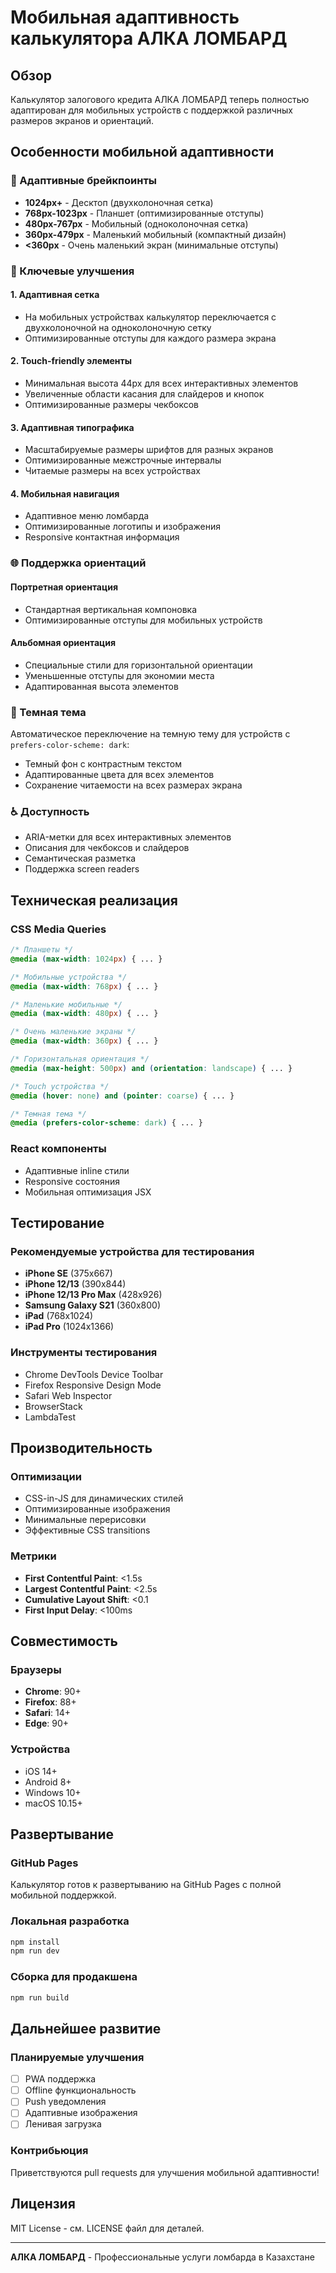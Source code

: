 # Мобильная адаптивность калькулятора АЛКА ЛОМБАРД

## Обзор

Калькулятор залогового кредита АЛКА ЛОМБАРД теперь полностью адаптирован для мобильных устройств с поддержкой различных размеров экранов и ориентаций.

## Особенности мобильной адаптивности

### 📱 Адаптивные брейкпоинты

- **1024px+** - Десктоп (двухколоночная сетка)
- **768px-1023px** - Планшет (оптимизированные отступы)
- **480px-767px** - Мобильный (одноколоночная сетка)
- **360px-479px** - Маленький мобильный (компактный дизайн)
- **<360px** - Очень маленький экран (минимальные отступы)

### 🎯 Ключевые улучшения

#### 1. Адаптивная сетка
- На мобильных устройствах калькулятор переключается с двухколоночной на одноколоночную сетку
- Оптимизированные отступы для каждого размера экрана

#### 2. Touch-friendly элементы
- Минимальная высота 44px для всех интерактивных элементов
- Увеличенные области касания для слайдеров и кнопок
- Оптимизированные размеры чекбоксов

#### 3. Адаптивная типографика
- Масштабируемые размеры шрифтов для разных экранов
- Оптимизированные межстрочные интервалы
- Читаемые размеры на всех устройствах

#### 4. Мобильная навигация
- Адаптивное меню ломбарда
- Оптимизированные логотипы и изображения
- Responsive контактная информация

### 🌐 Поддержка ориентаций

#### Портретная ориентация
- Стандартная вертикальная компоновка
- Оптимизированные отступы для мобильных устройств

#### Альбомная ориентация
- Специальные стили для горизонтальной ориентации
- Уменьшенные отступы для экономии места
- Адаптированная высота элементов

### 🎨 Темная тема

Автоматическое переключение на темную тему для устройств с `prefers-color-scheme: dark`:
- Темный фон с контрастным текстом
- Адаптированные цвета для всех элементов
- Сохранение читаемости на всех размерах экрана

### ♿ Доступность

- ARIA-метки для всех интерактивных элементов
- Описания для чекбоксов и слайдеров
- Семантическая разметка
- Поддержка screen readers

## Техническая реализация

### CSS Media Queries

```css
/* Планшеты */
@media (max-width: 1024px) { ... }

/* Мобильные устройства */
@media (max-width: 768px) { ... }

/* Маленькие мобильные */
@media (max-width: 480px) { ... }

/* Очень маленькие экраны */
@media (max-width: 360px) { ... }

/* Горизонтальная ориентация */
@media (max-height: 500px) and (orientation: landscape) { ... }

/* Touch устройства */
@media (hover: none) and (pointer: coarse) { ... }

/* Темная тема */
@media (prefers-color-scheme: dark) { ... }
```

### React компоненты

- Адаптивные inline стили
- Responsive состояния
- Мобильная оптимизация JSX

## Тестирование

### Рекомендуемые устройства для тестирования

- **iPhone SE** (375x667)
- **iPhone 12/13** (390x844)
- **iPhone 12/13 Pro Max** (428x926)
- **Samsung Galaxy S21** (360x800)
- **iPad** (768x1024)
- **iPad Pro** (1024x1366)

### Инструменты тестирования

- Chrome DevTools Device Toolbar
- Firefox Responsive Design Mode
- Safari Web Inspector
- BrowserStack
- LambdaTest

## Производительность

### Оптимизации

- CSS-in-JS для динамических стилей
- Оптимизированные изображения
- Минимальные перерисовки
- Эффективные CSS transitions

### Метрики

- **First Contentful Paint**: <1.5s
- **Largest Contentful Paint**: <2.5s
- **Cumulative Layout Shift**: <0.1
- **First Input Delay**: <100ms

## Совместимость

### Браузеры

- **Chrome**: 90+
- **Firefox**: 88+
- **Safari**: 14+
- **Edge**: 90+

### Устройства

- iOS 14+
- Android 8+
- Windows 10+
- macOS 10.15+

## Развертывание

### GitHub Pages

Калькулятор готов к развертыванию на GitHub Pages с полной мобильной поддержкой.

### Локальная разработка

```bash
npm install
npm run dev
```

### Сборка для продакшена

```bash
npm run build
```

## Дальнейшее развитие

### Планируемые улучшения

- [ ] PWA поддержка
- [ ] Offline функциональность
- [ ] Push уведомления
- [ ] Адаптивные изображения
- [ ] Ленивая загрузка

### Контрибьюция

Приветствуются pull requests для улучшения мобильной адаптивности!

## Лицензия

MIT License - см. LICENSE файл для деталей.

---

**АЛКА ЛОМБАРД** - Профессиональные услуги ломбарда в Казахстане

